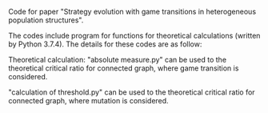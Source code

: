 Code for paper "Strategy evolution with game transitions in heterogeneous population structures".

The codes include program for functions for theoretical calculations (written by Python 3.7.4). The details for these codes are as follow:

Theoretical calculation:
"absolute measure.py" can be used to the theoretical critical ratio for connected graph, where game transition is considered.

"calculation of threshold.py" can be used to the theoretical critical ratio for connected graph, where mutation is considered.
